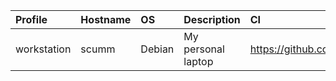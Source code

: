 | Profile | Hostname | OS | Description | CI
| :--- | :--- | :--- | :--- | :---
| workstation | scumm | Debian | My personal laptop | https://github.com/carlotm/dotfiles/actions/workflows/workstation/badge.svg
